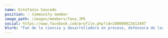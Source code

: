 ```yaml
---
name: Estefanía Saucedo
position: 💡 Community member
image_path: /images/members/fany.JPG
social: https://www.facebook.com/profile.php?id=100009823413497
blurb: "Fan de la ciencia y desarrolladora en proceso, defensora de las causas sociales."
---
```

